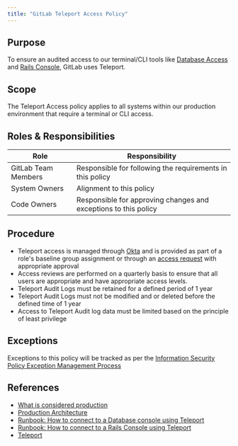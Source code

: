 ```yaml
---
title: "GitLab Teleport Access Policy"
---
```


## Purpose

To ensure an audited access to our terminal/CLI tools like [Database Access](https://gitlab.com/gitlab-com/runbooks/-/blob/master/docs/teleport/Connect_to_Database_Console_via_Teleport.md) and [Rails Console](https://gitlab.com/gitlab-com/runbooks/-/blob/master/docs/teleport/Connect_to_Rails_Console_via_Teleport.md), GitLab uses Teleport.

## Scope

The Teleport Access policy applies to all systems within our production environment that require a terminal or CLI access.

## Roles & Responsibilities

| Role | Responsibility |
| --- | --- |
| GitLab Team Members | Responsible for following the requirements in this policy |
| System Owners | Alignment to this policy |
| Code Owners | Responsible for approving changes and exceptions to this policy |

## Procedure

- Teleport access is managed through [Okta](/handbook/business-technology/okta/) and is provided as part of a role's baseline group assignment or through an [access request](/handbook/business-technology/team-member-enablement/onboarding-access-requests/access-requests/) with appropriate approval
- Access reviews are performed on a quarterly basis to ensure that all users are appropriate and have appropriate access levels.
- Teleport Audit Logs must be retained for a defined period of 1 year
- Teleport Audit Logs must not be modified and or deleted before the defined time of 1 year
- Access to Teleport Audit log data must be limited based on the principle of least privilege

## Exceptions

Exceptions to this policy will be tracked as per the [Information Security Policy Exception Management Process](/handbook/security/#information-security-policy-exception-management-process)

## References

- [What is considered production](https://gitlab.com/gitlab-com/gl-security/security-assurance/sec-compliance/compliance/-/blob/master/production_definition.md)
- [Production Architecture](/handbook/engineering/infrastructure/production/architecture/)
- [Runbook: How to connect to a Database console using Teleport](https://gitlab.com/gitlab-com/runbooks/-/blob/master/docs/teleport/Connect_to_Database_Console_via_Teleport.md)
- [Runbook:  How to connect to a Rails Console using Teleport](https://gitlab.com/gitlab-com/runbooks/-/blob/master/docs/teleport/Connect_to_Rails_Console_via_Teleport.md)
- [Teleport](https://goteleport.com/docs/)

